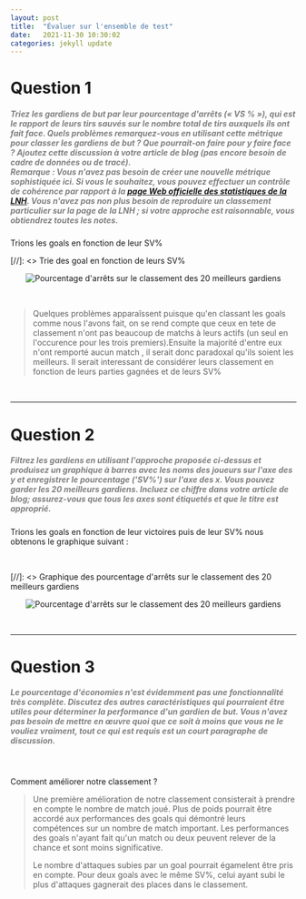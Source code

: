 ```yaml
---
layout: post
title:  "Évaluer sur l'ensemble de test"
date:   2021-11-30 10:30:02
categories: jekyll update
---
```


# Question 1

##### <span style="color:grey">Triez les gardiens de but par leur pourcentage d'arrêts (« VS % »), qui est le rapport de leurs tirs sauvés sur le nombre total de tirs auxquels ils ont fait face. Quels problèmes remarquez-vous en utilisant cette métrique pour classer les gardiens de but ? Que pourrait-on faire pour y faire face ? Ajoutez cette discussion à votre article de blog (pas encore besoin de cadre de données ou de tracé). <br>Remarque : Vous n'avez pas besoin de créer une nouvelle métrique sophistiquée ici. Si vous le souhaitez, vous pouvez effectuer un contrôle de cohérence par rapport à la [page Web officielle des statistiques de la LNH](http://www.nhl.com/stats/goalies?reportType=season&seasonFrom=20172018&seasonTo=20172018 "page Web officielle des statistiques de la LNH"). Vous n'avez pas non plus besoin de reproduire un classement particulier sur la page de la LNH ; si votre approche est raisonnable, vous obtiendrez toutes les notes.</span>

Trions les goals en fonction de leur SV%

[//]: <>  Trie des goal en fonction de leurs SV%

<p align="center">
  <img src="/assets/echauffement/trie_des_goal_en_fonction_du_sv.png" alt="Pourcentage d'arrêts sur le classement des 20 meilleurs gardiens"/>
</p>

<br>

> Quelques problèmes apparaîssent puisque qu'en classant les goals comme nous l'avons fait, on se rend compte que ceux en tete de classement n'ont pas beaucoup de matchs à leurs actifs (un seul en l'occurence pour les trois premiers).Ensuite la majorité d'entre eux n'ont remporté aucun match , il serait donc paradoxal qu'ils soient les meilleurs.
> Il serait interessant de considérer leurs classement en fonction de leurs parties gagnées et de leurs SV%

<br>

---

# Question 2

##### <span style="color:grey">Filtrez les gardiens en utilisant l'approche proposée ci-dessus et produisez un graphique à barres avec les noms des joueurs sur l'axe des y et enregistrer le pourcentage ('SV%') sur l'axe des x. Vous pouvez garder les 20 meilleurs gardiens. Incluez ce chiffre dans votre article de blog; assurez-vous que tous les axes sont étiquetés et que le titre est approprié.</span>

Trions les goals en fonction de leur victoires puis de leur SV%
 nous obtenons le graphique suivant :

<br>

[//]: <>  Graphique des pourcentage d'arrêts sur le classement des 20 meilleurs gardiens

<p align="center">
  <img src="/assets/echauffement/pourcentage_d'arrets_sur_le_classement_des_20_meilleurs_gardiens.png" alt="Pourcentage d'arrêts sur le classement des 20 meilleurs gardiens"/>
</p>


<br>

---

# Question 3

##### <span style="color:grey">Le pourcentage d'économies n'est évidemment pas une fonctionnalité très complète. Discutez des autres caractéristiques qui pourraient être utiles pour déterminer la performance d'un gardien de but. Vous n'avez pas besoin de mettre en œuvre quoi que ce soit à moins que vous ne le vouliez vraiment, tout ce qui est requis est un court paragraphe de discussion.</span>
<br>


Comment améliorer notre classement ?

> Une première amélioration de notre classement consisterait à prendre en compte le nombre de match joué. Plus de poids pourrait être accordé aux performances des goals qui démontré leurs compétences sur un nombre de match important. Les performances des goals n'ayant fait qu'un match ou deux peuvent relever de la chance et sont moins significative.
>
> Le nombre d'attaques subies par un goal pourrait égamelent être pris en compte. Pour deux goals avec le même SV%, celui ayant subi le plus d'attaques gagnerait des places dans le classement.
